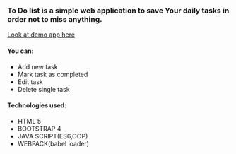 <h3>To Do list is a simple web application to save Your daily tasks in order not to miss anything.</h3>

<a href="https://justynamak.github.io/to-do-app-OOP/">Look at demo app here</a>

<h4>You can:</h4>
<ul>
<li>Add new task</li>
<li>Mark task as completed</li>
<li>Edit task</li>
<li>Delete single task</li>
</ul>

<h4>Technologies used:</h4>
<ul>
<li>HTML 5</li>
<li>BOOTSTRAP 4</li>
<li>JAVA SCRIPT(ES6,OOP)</li>
<li>WEBPACK(babel loader)</li>
</ul>
